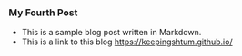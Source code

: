 ### My Fourth Post

- This is a sample blog post written in Markdown.
- This is a link to this blog https://keepingshtum.github.io/